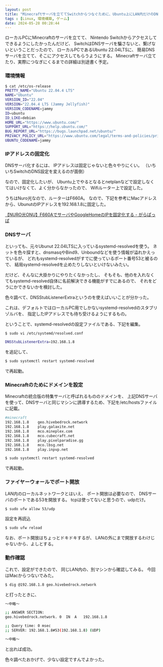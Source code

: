 ```yaml
---
layout: post
title: "Minecraftサーバを立ててSwitchからつなぐために、Ubuntu上にLAN内だけのDNSサーバをたてる"
tags : [Linux, 環境構築, ゲーム]
date: 2024-05-28 00:28:44
---
```



ローカルPCにMinecraftのサーバを立てて、
Nintendo Switchからアクセスしてできるようにしたかったんだけど、
SwitchはDNSサーバを騙さないと、繋げないということだったので、
ローカルPCであるUbuntu 22.04LTSに、
簡易DNSサーバを立てて、そこにアクセスしてもらうようにする。
Minecraftサーバ立てたり、実際につなぎにくるまでの詳細は別途書く予定。


### 環境情報


```bash
$ cat /etc/os-release
PRETTY_NAME="Ubuntu 22.04.4 LTS"
NAME="Ubuntu"
VERSION_ID="22.04"
VERSION="22.04.4 LTS (Jammy Jellyfish)"
VERSION_CODENAME=jammy
ID=ubuntu
ID_LIKE=debian
HOME_URL="https://www.ubuntu.com/"
SUPPORT_URL="https://help.ubuntu.com/"
BUG_REPORT_URL="https://bugs.launchpad.net/ubuntu/"
PRIVACY_POLICY_URL="https://www.ubuntu.com/legal/terms-and-policies/privacy-policy"
UBUNTU_CODENAME=jammy
```


### IPアドレスの固定化

DNSサーバ化するには、
IPアドレスは固定じゃないと色々やりにくい。
（いちいちSwitchのDNS設定を変えるのが面倒）


なので、固定化したいが、
Ubuntu上でやるとなるとnetplanなどで設定しなくてはいけなくて、よく分からなかったので、
Wifiルーター上で設定した。

うちはNuro光なので、ルーターはF660A。
なので、下記を参考にMacアドレスから、UbunutのIPアドレスを192.168.1.8に固定した。


[【NURO光ONU】F660AでサーバやGoogleHomeのIPを固定化する - がらぱっぱ](https://garapappa.hatenablog.com/entry/20210305/1614874424)




### DNSサーバ


といっても、元々Ubunut 22.04LTSに入っているsystemd-resolvedを使う。
ネットを色々探すと、dnsmasqやBind9、Unboundなどを使う情報が溢れかえっているが、
どれもsystemd-resolvedがすでに使っているポート番号53と被るので、
結局systemd-resolvedを止めたりしないといけないみたい。

だけど、そんなに大掛かりにやりたくなかったし、
そもそも、他のを入れなくてもsystemd-resolved自体に名前解決できる機能がすでにあるので、
それをどうにかできないかを検討した。


色々調べて、DNSStubListenerExtraというのを使えばいいことが分かった。

これは、デフォルトではローカルPC用でしかないsystemd-resolvedのスタブリゾルバを、
指定したIPアドレスでも待ち受けるようにするもの。

ということで、systemd-resolvedの設定ファイルである、下記を編集。

```bash
$ sudo vi /etc/systemd/resolved.conf
```




```bash
DNSStubListenerExtra=192.168.1.8
```

を追記して、


```bash
$ sudo systemctl restart systemd-resolved
```

で再起動。


### Minecraftのためにドメインを設定

Minecraftの統合版の特集サーバと呼ばれるもののドメインを、
上記DNSサーバを使って、DNSサーバと同じマシンに誘導するため、下記を/etc/hostsファイルに記載。


```bash
#minecraft
192.168.1.8    geo.hivebedrock.network
192.168.1.8    play.galaxite.net
192.168.1.8    mco.mineplex.com
192.168.1.8    mco.cubecraft.net
192.168.1.8    play.pixelparadise.gg
192.168.1.8    mco.lbsg.net
192.168.1.8    play.inpvp.net
```


```bash
$ sudo systemctl restart systemd-resolved
```

で再起動。



### ファイヤーウォールでポート開放

LAN内のローカルネットワークとはいえ、
ポート開放は必要なので、
DNSサーバのポートである53を開放する。
tcpは使ってないと思うので、udpだけ。


```bash
$ sudo ufw allow 53/udp
```


設定を再読込

```bash
$ sudo ufw reload
```


なお、ポート開放はちょっとドキドキするが、
LANの外にまで開放するわけじゃないから、よしとする。




### 動作確認

これで、設定ができたので、
同じLAN内の、別マシンから確認してみる。
今回はMacからつないでみた。


```bash
$ dig @192.168.1.8 geo.hivebedrock.network
```

と打ったときに、


```bash
〜中略〜

;; ANSWER SECTION:
geo.hivebedrock.network. 0	IN	A	192.168.1.8

;; Query time: 0 msec
;; SERVER: 192.168.1.8#53(192.168.1.8) (UDP)

〜中略〜
```

と出れば成功。




色々調べたおかげで、少ない設定ですんでよかった。




